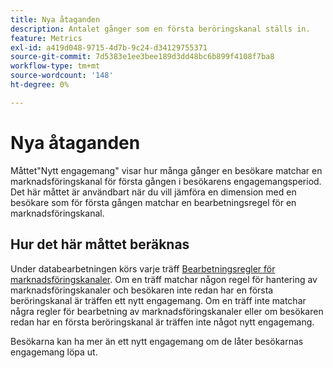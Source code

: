 ```yaml
---
title: Nya åtaganden
description: Antalet gånger som en första beröringskanal ställs in.
feature: Metrics
exl-id: a419d048-9715-4d7b-9c24-d34129755371
source-git-commit: 7d5383e1ee3bee189d3dd48bc6b899f4108f7ba8
workflow-type: tm+mt
source-wordcount: '148'
ht-degree: 0%

---
```


# Nya åtaganden

Måttet&quot;Nytt engagemang&quot; visar hur många gånger en besökare matchar en marknadsföringskanal för första gången i besökarens engagemangsperiod. Det här måttet är användbart när du vill jämföra en dimension med en besökare som för första gången matchar en bearbetningsregel för en marknadsföringskanal.

## Hur det här måttet beräknas

Under databearbetningen körs varje träff [Bearbetningsregler för marknadsföringskanaler](../c-marketing-channels/c-rules.md). Om en träff matchar någon regel för hantering av marknadsföringskanaler och besökaren inte redan har en första beröringskanal är träffen ett nytt engagemang. Om en träff inte matchar några regler för bearbetning av marknadsföringskanaler eller om besökaren redan har en första beröringskanal är träffen inte något nytt engagemang.

Besökarna kan ha mer än ett nytt engagemang om de låter besökarnas engagemang löpa ut.
